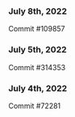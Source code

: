 ### July 8th, 2022

Commit #109857

### July 5th, 2022

Commit #314353


### July 4th, 2022

Commit #72281
